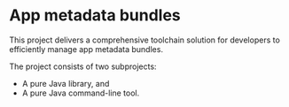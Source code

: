 # App metadata bundles

This project delivers a comprehensive toolchain solution for developers
to efficiently manage app metadata bundles.

The project consists of two subprojects:

  * A pure Java library, and
  * A pure Java command-line tool.
